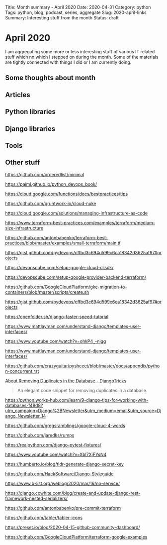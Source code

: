 Title: Month summary - April 2020
Date: 2020-04-31
Category: python
Tags: python, blog, podcast, series, aggregate
Slug: 2020-april-links
Summary: Interesting stuff from the month
Status: draft


# April 2020

I am aggregating some more or less interesting stuff of various IT related stuff which nn which I stepped on during the month.
Some of the materials are tightly connected with things I did or I am currently doing.

## Some thoughts about month

## Articles

## Python libraries

## Django libraries

## Tools

## Other stuff



https://github.com/orderedlist/minimal

https://paiml.github.io/python_devops_book/

https://cloud.google.com/functions/docs/bestpractices/tips

https://github.com/gruntwork-io/cloud-nuke

https://cloud.google.com/solutions/managing-infrastructure-as-code

https://www.terraform-best-practices.com/examples/terraform/medium-size-infrastructure

https://github.com/antonbabenko/terraform-best-practices/blob/master/examples/small-terraform/main.tf

https://gist.github.com/pydevops/cffbd3c694d599c6ca18342d3625af97#projects

https://devopscube.com/setup-google-cloud-clisdk/

https://devopscube.com/setup-google-provider-backend-terraform/

https://github.com/GoogleCloudPlatform/gke-migration-to-containers/blob/master/scripts/create.sh

https://gist.github.com/pydevops/cffbd3c694d599c6ca18342d3625af97#projects




https://openfolder.sh/django-faster-speed-tutorial

https://www.mattlayman.com/understand-django/templates-user-interfaces/

https://www.youtube.com/watch?v=ohkP4_-nigg

https://www.mattlayman.com/understand-django/templates-user-interfaces/

https://github.com/crazyguitar/pysheeet/blob/master/docs/appendix/python-concurrent.rst


[About Removing Duplicates in the Database - DjangoTricks](https://cur.at/mEO5znW?m=email&sid=6SscuI6)

> An elegant code snippet for removing duplicates in a database.

https://python.works-hub.com/learn/9-django-tips-for-working-with-databases-f48d8?utm_campaign=Django%2BNewsletter&utm_medium=email&utm_source=Django_Newsletter_14

https://github.com/gregsramblings/google-cloud-4-words

https://github.com/jaredks/rumps


https://realpython.com/django-pytest-fixtures/

https://www.youtube.com/watch?v=Xbl7XjFYsN4

https://humberto.io/blog/tldr-generate-django-secret-key

https://github.com/HackSoftware/Django-Styleguide

https://www.b-list.org/weblog/2020/mar/16/no-service/

https://django.cowhite.com/blog/create-and-update-django-rest-framework-nested-serializers/

https://github.com/antonbabenko/pre-commit-terraform

https://github.com/tabler/tabler-icons

https://preset.io/blog/2020-04-15-github-community-dashboard/

https://github.com/GoogleCloudPlatform/terraform-google-examples
